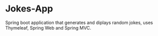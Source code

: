 # Jokes-App
Spring boot application that generates and diplays random jokes, uses Thymeleaf, Spring Web and Spring MVC.
